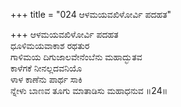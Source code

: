 +++
title = "024 ಆಳಮಯವಖಿಳೋರ್ವಿ ಪದಹತ"

+++
ಆಳಮಯವಖಿಳೋರ್ವಿ ಪದಹತ  
ಧೂಳಿಮಯವಾಕಾಶ ರಥತುರ  
ಗಾಳಿಮಯ ದಿಗುಜಾಲವೇನೆಂಬೆನು ಮಹಾದ್ಭುತವ  
ಕಾಳೆಗಕೆ ನೀನಲ್ಲದವನಿಯೊ  
ಳಾಳ ಕಾಣೆನು ಪಾರ್ಥ ಸಾಕಿ  
ನ್ನೇಳು ಬಾಣವ ತೂಗು ಮಾತಾಡಿಸು ಮಹಾಧನುವ     ॥24॥